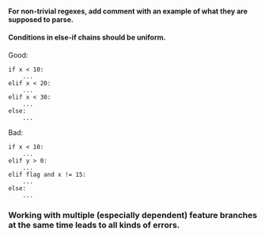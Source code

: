 #### For non-trivial regexes, add comment with an example of what they are supposed to parse.


#### Conditions in else-if chains should be uniform.

Good:
```
if x < 10:
    ...
elif x < 20:
    ...
elif x < 30:
    ...
else:
    ...
```
Bad:
```
if x < 10:
    ...
elif y > 0:
    ...
elif flag and x != 15:
    ...
else:
    ...
```

### Working with multiple (especially dependent) feature branches at the same time leads to all kinds of errors.
